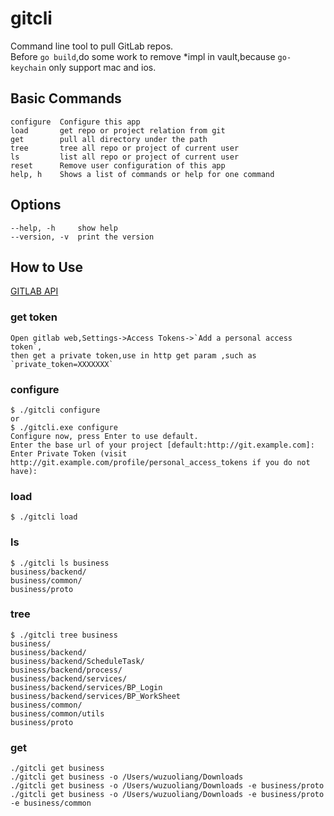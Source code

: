 # gitcli

Command line tool to pull GitLab repos.  
Before `go build`,do some work to remove *impl in vault,because `go-keychain` only support mac and ios.

## Basic Commands

    configure  Configure this app
    load       get repo or project relation from git 
    get        pull all directory under the path
    tree       tree all repo or project of current user
    ls         list all repo or project of current user
    reset      Remove user configuration of this app
    help, h    Shows a list of commands or help for one command

## Options

    --help, -h     show help
    --version, -v  print the version

## How to Use
[GITLAB API](https://docs.gitlab.com/ee/api/README.html#personal-access-tokens)

### get token 
    Open gitlab web,Settings->Access Tokens->`Add a personal access token`,
    then get a private token,use in http get param ,such as `private_token=XXXXXXX`

### configure

    $ ./gitcli configure
    or
    $ ./gitcli.exe configure
    Configure now, press Enter to use default.
    Enter the base url of your project [default:http://git.example.com]:
    Enter Private Token (visit http://git.example.com/profile/personal_access_tokens if you do not have):

### load

    $ ./gitcli load

### ls

    $ ./gitcli ls business
    business/backend/
    business/common/
    business/proto

### tree

    $ ./gitcli tree business
    business/
    business/backend/
    business/backend/ScheduleTask/
    business/backend/process/
    business/backend/services/
    business/backend/services/BP_Login
    business/backend/services/BP_WorkSheet
    business/common/
    business/common/utils
    business/proto


### get

    ./gitcli get business 
    ./gitcli get business -o /Users/wuzuoliang/Downloads 
    ./gitcli get business -o /Users/wuzuoliang/Downloads -e business/proto 
    ./gitcli get business -o /Users/wuzuoliang/Downloads -e business/proto -e business/common
